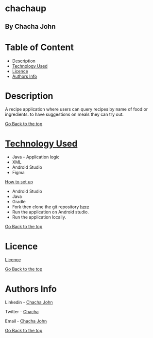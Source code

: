 # chachaup

## By Chacha John 

# Table of Content

+ [Description](#description)
+ [Technology Used](#technology-used)<!-- + [Set up Instructions](#setup) -->
+ [Licence](#licence)
+ [Authors Info](#authors-Info)

# Description
<p>A recipe application where users can query recipes by name of food or ingredients. to have suggestions on meals they can try out.</p>

[Go Back to the top](#chachaup)

<!-- # Screenshots
![Sign up page](/src/main/resources/public/images/luku.png "Landing page")
![Sign in page](/src/main/resources/public/images/luku2.png "Add sighting page")
![Dashboard page](/src/main/resources/public/images/luku2.png "Add sighting page") -->

# [Technology Used](#technology-used)
* Java - Application logic
* XML
* Android Studio
* Figma


[How to set up](#setup)
* Android Studio
* Java
* Gradle
* Fork then clone the git repository [here](git@github.com:chacha-john/chachaup.git)
* Run the application on Android studio.
* Run the application locally.


<!-- #### In PSQL:
* CREATE DATABASE rinews; 

* CREATE TABLE IF NOT EXISTS users (id SERIAL PRIMARY KEY, name VARCHAR, phone VARCHAR, address VARCHAR, email VARCHAR, position VARCHAR, role VARCHAR, departmentId int);

* CREATE TABLE IF NOT EXISTS departments(id SERIAL PRIMARY KEY, name VARCHAR, description VARCHAR);

* CREATE TABLE IF NOT EXISTS news(id SERIAL PRIMARY KEY, content VARCHAR, employeeid int, datecreated TIMESTAMP DEFAULT CURRENT_TIMESTAMP, published varchar, departmentid VARCHAR);

 -->
[Go Back to the top](#chachaup)

# Licence

[Licence](LICENSE)

[Go Back to the top](#chachaup)

# Authors Info

Linkedin - [Chacha John](https://www.linkedin.com/in/chachaup/)

Twitter - [Chacha](https://www.twitter.com/chachaups)

Email - [Chacha John](mailto:chachaupjohn@gmail.com)

[Go Back to the top](#chachaup)
